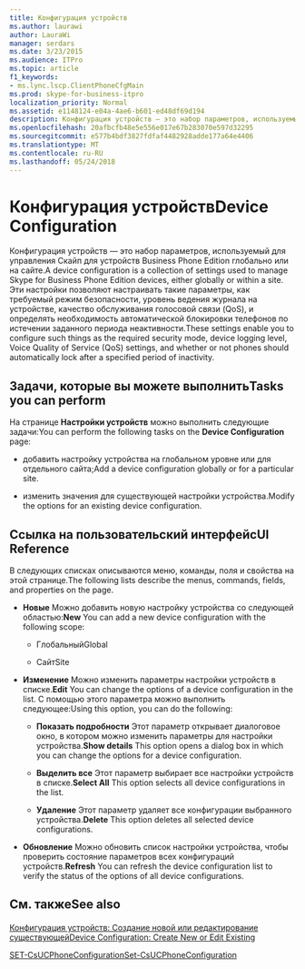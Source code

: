 ```yaml
---
title: Конфигурация устройств
ms.author: laurawi
author: LauraWi
manager: serdars
ms.date: 3/23/2015
ms.audience: ITPro
ms.topic: article
f1_keywords:
- ms.lync.lscp.ClientPhoneCfgMain
ms.prod: skype-for-business-itpro
localization_priority: Normal
ms.assetid: e1148124-e04a-4ae6-b601-ed48df69d194
description: Конфигурация устройств — это набор параметров, используемый для управления Скайп для устройств Business Phone Edition глобально или на сайте. Эти настройки позволяют настраивать такие параметры, как требуемый режим безопасности, уровень ведения журнала на устройстве, качество обслуживания голосовой связи (QoS), и определять необходимость автоматической блокировки телефонов по истечении заданного периода неактивности.
ms.openlocfilehash: 20afbcfb48e5e556e017e67b283070e597d32295
ms.sourcegitcommit: e577b4bdf3827fdfaf4482928adde177a64e4406
ms.translationtype: MT
ms.contentlocale: ru-RU
ms.lasthandoff: 05/24/2018
---
```

# <a name="device-configuration"></a><span data-ttu-id="d0e8c-104">Конфигурация устройств</span><span class="sxs-lookup"><span data-stu-id="d0e8c-104">Device Configuration</span></span>
 
<span data-ttu-id="d0e8c-105">Конфигурация устройств — это набор параметров, используемый для управления Скайп для устройств Business Phone Edition глобально или на сайте.</span><span class="sxs-lookup"><span data-stu-id="d0e8c-105">A device configuration is a collection of settings used to manage Skype for Business Phone Edition devices, either globally or within a site.</span></span> <span data-ttu-id="d0e8c-106">Эти настройки позволяют настраивать такие параметры, как требуемый режим безопасности, уровень ведения журнала на устройстве, качество обслуживания голосовой связи (QoS), и определять необходимость автоматической блокировки телефонов по истечении заданного периода неактивности.</span><span class="sxs-lookup"><span data-stu-id="d0e8c-106">These settings enable you to configure such things as the required security mode, device logging level, Voice Quality of Service (QoS) settings, and whether or not phones should automatically lock after a specified period of inactivity.</span></span> 
  
## <a name="tasks-you-can-perform"></a><span data-ttu-id="d0e8c-107">Задачи, которые вы можете выполнить</span><span class="sxs-lookup"><span data-stu-id="d0e8c-107">Tasks you can perform</span></span>

<span data-ttu-id="d0e8c-108">На странице **Настройки устройств** можно выполнить следующие задачи:</span><span class="sxs-lookup"><span data-stu-id="d0e8c-108">You can perform the following tasks on the **Device Configuration** page:</span></span>
  
- <span data-ttu-id="d0e8c-109">добавить настройку устройства на глобальном уровне или для отдельного сайта;</span><span class="sxs-lookup"><span data-stu-id="d0e8c-109">Add a device configuration globally or for a particular site.</span></span>
    
- <span data-ttu-id="d0e8c-110">изменить значения для существующей настройки устройства.</span><span class="sxs-lookup"><span data-stu-id="d0e8c-110">Modify the options for an existing device configuration.</span></span>
    
## <a name="ui-reference"></a><span data-ttu-id="d0e8c-111">Ссылка на пользовательский интерфейс</span><span class="sxs-lookup"><span data-stu-id="d0e8c-111">UI Reference</span></span>

<span data-ttu-id="d0e8c-112">В следующих списках описываются меню, команды, поля и свойства на этой странице.</span><span class="sxs-lookup"><span data-stu-id="d0e8c-112">The following lists describe the menus, commands, fields, and properties on the page.</span></span>
  
- <span data-ttu-id="d0e8c-113">**Новые** Можно добавить новую настройку устройства со следующей областью:</span><span class="sxs-lookup"><span data-stu-id="d0e8c-113">**New** You can add a new device configuration with the following scope:</span></span>
    
  - <span data-ttu-id="d0e8c-114">Глобальный</span><span class="sxs-lookup"><span data-stu-id="d0e8c-114">Global</span></span>
    
  - <span data-ttu-id="d0e8c-115">Сайт</span><span class="sxs-lookup"><span data-stu-id="d0e8c-115">Site</span></span>
    
- <span data-ttu-id="d0e8c-116">**Изменение** Можно изменить параметры настройки устройств в списке.</span><span class="sxs-lookup"><span data-stu-id="d0e8c-116">**Edit** You can change the options of a device configuration in the list.</span></span> <span data-ttu-id="d0e8c-117">С помощью этого параметра можно выполнить следующее:</span><span class="sxs-lookup"><span data-stu-id="d0e8c-117">Using this option, you can do the following:</span></span>
    
  - <span data-ttu-id="d0e8c-118">**Показать подробности** Этот параметр открывает диалоговое окно, в котором можно изменить параметры для настройки устройства.</span><span class="sxs-lookup"><span data-stu-id="d0e8c-118">**Show details** This option opens a dialog box in which you can change the options for a device configuration.</span></span>
    
  - <span data-ttu-id="d0e8c-119">**Выделить все** Этот параметр выбирает все настройки устройств в списке.</span><span class="sxs-lookup"><span data-stu-id="d0e8c-119">**Select All** This option selects all device configurations in the list.</span></span>
    
  - <span data-ttu-id="d0e8c-120">**Удаление** Этот параметр удаляет все конфигурации выбранного устройства.</span><span class="sxs-lookup"><span data-stu-id="d0e8c-120">**Delete** This option deletes all selected device configurations.</span></span>
    
- <span data-ttu-id="d0e8c-121">**Обновление** Можно обновить список настройки устройства, чтобы проверить состояние параметров всех конфигураций устройств.</span><span class="sxs-lookup"><span data-stu-id="d0e8c-121">**Refresh** You can refresh the device configuration list to verify the status of the options of all device configurations.</span></span>
    
## <a name="see-also"></a><span data-ttu-id="d0e8c-122">См. также</span><span class="sxs-lookup"><span data-stu-id="d0e8c-122">See also</span></span>

#### 

[<span data-ttu-id="d0e8c-123">Конфигурация устройств: Создание новой или редактирование существующей</span><span class="sxs-lookup"><span data-stu-id="d0e8c-123">Device Configuration: Create New or Edit Existing</span></span>](device-configuration-create-new-or-edit-existing.md)

[<span data-ttu-id="d0e8c-124">SET-CsUCPhoneConfiguration</span><span class="sxs-lookup"><span data-stu-id="d0e8c-124">Set-CsUCPhoneConfiguration</span></span>](https://docs.microsoft.com/powershell/module/skype/set-csucphoneconfiguration?view=skype-ps)


